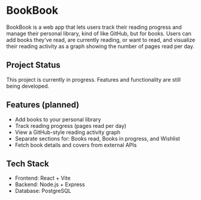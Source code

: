 # BookBook
BookBook is a web app that lets users track their reading progress and manage their personal library, kind of like GitHub, but for books.
Users can add books they’ve read, are currently reading, or want to read, and visualize their reading activity as a graph showing the number of pages read per day.

## Project Status
This project is currently in progress. Features and functionality are still being developed.

## Features (planned)
- Add books to your personal library
- Track reading progress (pages read per day)
- View a GitHub-style reading activity graph
- Separate sections for: Books read, Books in progress, and Wishlist
- Fetch book details and covers from external APIs

## Tech Stack
- Frontend: React + Vite
- Backend: Node.js + Express
- Database: PostgreSQL


